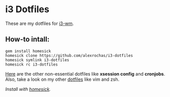 # i3 Dotfiles

These are my dotfiles for [i3-wm](https://i3wm.org/).

## How-to intall:

```
gem install homesick
homesick clone https://github.com/alexrochas/i3-dotfiles
homesick symlink i3-dotfiles
homesick rc i3-dotfiles
```

[Here](https://gist.github.com/alexrochas/45590646bfd89c9762c94e72bd860990) are the other non-essential dotfiles like **xsession config** and **cronjobs**.  
Also, take a look on my other [dotfiles](https://github.com/alexrochas/dotfiles/) like vim and zsh.

*Install with [homesick](https://github.com/technicalpickles/homesick).*
